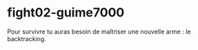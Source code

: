 # fight02-guime7000

Pour survivre tu auras besoin de maîtriser une nouvelle arme : le backtracking.